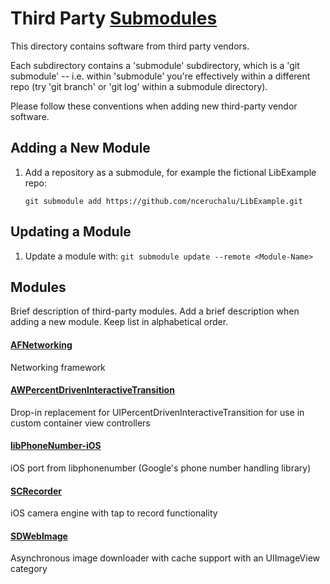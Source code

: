 # Third Party [Submodules](http://git-scm.com/book/en/v2/Git-Tools-Submodules)

This directory contains software from third party vendors.

Each subdirectory contains a 'submodule' subdirectory, which is a
'git submodule' -- i.e. within 'submodule' you're effectively within a
different repo (try 'git branch' or 'git log' within a submodule directory).

Please follow these conventions when adding new third-party vendor software.


## Adding a New Module

1. Add a repository as a submodule, for example the fictional LibExample repo:

   ```git submodule add https://github.com/nceruchalu/LibExample.git```


## Updating a Module
1. Update a module with: `git submodule update --remote <Module-Name>`

## Modules

Brief description of third-party modules. Add a brief description when adding
a new module. Keep list in alphabetical order.


#### [AFNetworking](https://github.com/AFNetworking/AFNetworking)
Networking framework

#### [AWPercentDrivenInteractiveTransition](https://github.com/MrAlek/AWPercentDrivenInteractiveTransition)
Drop-in replacement for UIPercentDrivenInteractiveTransition for use in custom
container view controllers

#### [libPhoneNumber-iOS](http://github.com/iziz/libPhoneNumber-iOS)
iOS port from libphonenumber (Google's phone number handling library)

#### [SCRecorder](https://github.com/rFlex/SCRecorder)
iOS camera engine with tap to record functionality

#### [SDWebImage](https://github.com/rs/SDWebImage)
Asynchronous image downloader with cache support with an UIImageView category


